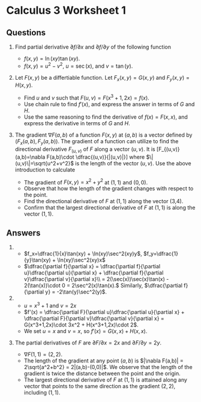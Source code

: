 # Calculus 3 Worksheet 1

## Questions

1. Find partial derivative $\partial f/\partial x$ and $\partial f/\partial y$ of the following function

	* $f(x,y) = \ln(xy)\tan(xy)$.
	* $f(x,y) = u^2-v^2$, $u=\sec(x)$, and $v=\tan(y)$.

2. Let $F(x,y)$ be a differtiable function. Let $F_x(x,y)=G(x,y)$ and $F_y(x,y)=H(x,y)$.

	* Find $u$ and $v$ such that $F(u,v) = F(x^3+1,2x)=f(x)$.
	* Use chain rule to find $f'(x)$, and express the answer in terms of $G$ and $H$.
	* Use the same reasoning to find the derivative of $f(x)=F(x,x)$, and express the derivative in terms of $G$ and $H$.

3. The gradient $\nabla F(a,b)$ of a function $F(x,y)$ at $(a,b)$ is a vector defined by $(F_x(a,b), F_y(a,b))$. The gradient of a function can utilize to find the directional derivative $F_{(u,v)}$ of $F$ along a vector $(u,v)$. It is 
 \[F_{(u,v)}(a,b)=\nabla F(a,b)\cdot \dfrac{(u,v)}{|(u,v)|}\]
where $\|(u,v)\|=\sqrt{u^2+v^2}$ is the length of the vector $(u,v)$. Use the above introduction to calculate

	* The gradient of $F(x,y)=x^2+y^2$ at $(1,1)$ and $(0,0)$.
	* Observe that how the length of the gradient changes with respect to the point.
	* Find the directional derivative of $F$ at $(1,1)$ along the vector (3,4).
	* Confirm that the largest directional derivative of $F$ at $(1,1)$ is along the vector $(1,1)$. 

## Answers

1. 
	* $f_x=\dfrac{1}{x}\tan(xy) + \ln(xy)\sec^2(xy)y$, $f_y=\dfrac{1}{y}\tan(xy) + \ln(xy)\sec^2(xy)x$
	* $\dfrac{\partial f}{\partial x} = \dfrac{\partial f}{\partial u}\dfrac{\partial u}{\partial x} + \dfrac{\partial f}{\partial v}\dfrac{\partial v}{\partial x}\\ = 2(\sec(x))\sec(x)\tan(x) - 2(\tan(x))\cdot 0 = 2\sec^2(x)\tan(x).$ Similarly, $\dfrac{\partial f}{\partial y} = -2\tan(y)\sec^2(y)$.

2.
	* $u=x^3+1$ and $v=2x$
	* $f'(x) = \dfrac{\partial F}{\partial u}\dfrac{\partial u}{\partial x} + \dfrac{\partial F}{\partial v}\dfrac{\partial v}{\partial x} = G(x^3+1,2x)\cdot 3x^2 + H(x^3+1,2x)\cdot 2$.
	* We set $u=x$ and $v=x$, so $f'(x) = G(x,x)+H(x,x)$.

3. The partial derivatives of $F$ are $\partial F/\partial x = 2x$ and $\partial F/\partial y=2y$.
	* $\nabla F(1,1) = (2,2)$.
	* The length of the gradient at any point $(a,b)$ is $|\nabla F(a,b)| = 2\sqrt{a^2+b^2} = 2|(a,b)-(0,0)|$. We observe that the length of the gradient is twice the distance between the point and the origin.
	* The largest directional derivative of $F$ at $(1,1)$ is attained along any vector that points to the same direction as the gradient $(2,2)$, including $(1,1)$.
	
